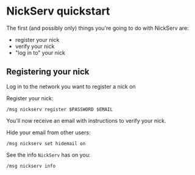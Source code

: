 # NickServ quickstart #

The first (and possibly only) things you're going to do with NickServ are:

* register your nick
* verify your nick
* "log in to" your nick

## Registering your nick ##

Log in to the network you want to register a nick on

Register your nick:

    /msg nickserv register $PASSWORD $EMAIL
    
You'll now receive an email with instructions to verify your nick.

Hide your email from other users:

    /msg nickserv set hidemail on

See the info `NickServ` has on you:

    /msg nickserv info
